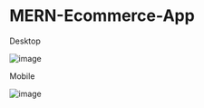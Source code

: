 # MERN-Ecommerce-App

Desktop

![image](https://user-images.githubusercontent.com/16111717/195680781-f37bc072-8248-48a5-87a2-7b9a5626edc0.png)



Mobile

![image](https://user-images.githubusercontent.com/16111717/195680918-84d5a0f4-2047-4429-aa8d-11b5b27fa8dd.png)

